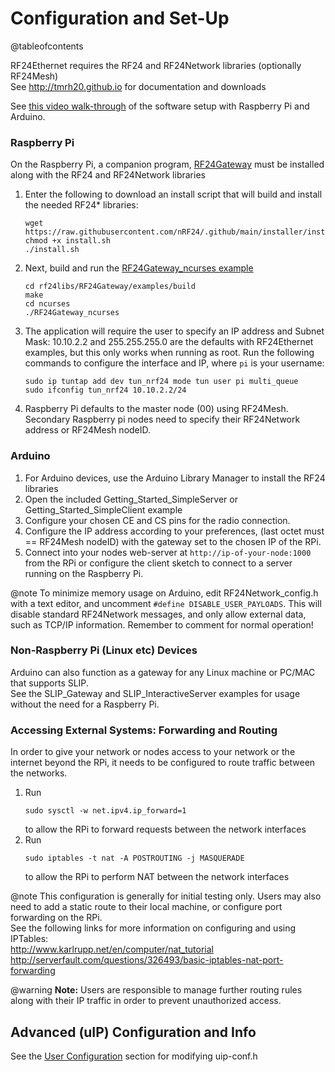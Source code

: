 # Configuration and Set-Up

@tableofcontents

RF24Ethernet requires the RF24 and RF24Network libraries (optionally RF24Mesh) <br>
See http://tmrh20.github.io for documentation and downloads

See [this video walk-through](https://www.youtube.com/watch?v=eYiWUTjNSuc) of the software setup with Raspberry Pi and Arduino.

### Raspberry Pi
On the Raspberry Pi, a companion program, <a href="http://nRF24.github.io/RF24Gateway/">RF24Gateway</a> must be installed along with the RF24 and RF24Network libraries
1. Enter the following to download an install script that will build and install the needed RF24* libraries:
   ```shell
   wget https://raw.githubusercontent.com/nRF24/.github/main/installer/install.sh
   chmod +x install.sh
   ./install.sh
   ```
2. Next, build and run the [RF24Gateway_ncurses example](https://nrf24.github.io/RF24Gateway/RF24Gateway_ncurses_8cpp-example.html)
   ```shell
   cd rf24libs/RF24Gateway/examples/build
   make
   cd ncurses
   ./RF24Gateway_ncurses
   ```
3. The application will require the user to specify an IP address and Subnet Mask: 10.10.2.2 and 255.255.255.0 are the defaults with RF24Ethernet examples, but this only works when running as root. Run the following commands to configure the interface and IP, where `pi` is your username:
   ```shell
   sudo ip tuntap add dev tun_nrf24 mode tun user pi multi_queue
   sudo ifconfig tun_nrf24 10.10.2.2/24
   ```
4. Raspberry Pi defaults to the master node (00) using RF24Mesh. Secondary Raspberry pi nodes need to specify their RF24Network address or RF24Mesh nodeID.

### Arduino
1. For Arduino devices, use the Arduino Library Manager to install the RF24 libraries
2. Open the included Getting_Started_SimpleServer or Getting_Started_SimpleClient example
3. Configure your chosen CE and CS pins for the radio connection.
4. Configure the IP address according to your preferences, (last octet must == RF24Mesh nodeID) with the gateway set to the chosen IP of the RPi.
5. Connect into your nodes web-server at `http://ip-of-your-node:1000` from the RPi or configure the client sketch to connect to a server
running on the Raspberry Pi.

@note To minimize memory usage on Arduino, edit RF24Network_config.h with a text editor, and uncomment `#define DISABLE_USER_PAYLOADS`. This
will disable standard RF24Network messages, and only allow external data, such as TCP/IP information. Remember to comment for normal operation!

### Non-Raspberry Pi (Linux etc) Devices
Arduino can also function as a gateway for any Linux machine or PC/MAC that supports SLIP. <br>
See the SLIP_Gateway and SLIP_InteractiveServer
examples for usage without the need for a Raspberry Pi.

### Accessing External Systems: Forwarding and Routing
In order to give your network or nodes access to your network or the internet beyond the RPi, it needs to be configured to route traffic
between the networks.
1. Run
   ```shell
   sudo sysctl -w net.ipv4.ip_forward=1
   ```
   to allow the RPi to forward requests between the network interfaces
2. Run
   ```shell
   sudo iptables -t nat -A POSTROUTING -j MASQUERADE
   ```
   to allow the RPi to perform NAT between the network interfaces

@note This configuration is generally for initial testing only. Users may also need to add a static route to their local machine, or configure port forwarding on the RPi.<br>
See the following links for more information on configuring and using IPTables:<br>
http://www.karlrupp.net/en/computer/nat_tutorial<br>
http://serverfault.com/questions/326493/basic-iptables-nat-port-forwarding

@warning **Note:** Users are responsible to manage further routing rules along with their IP traffic in order to prevent unauthorized access.

## Advanced (uIP) Configuration and Info
See the [User Configuration](group__UipConfiguration.html) section for modifying uip-conf.h

